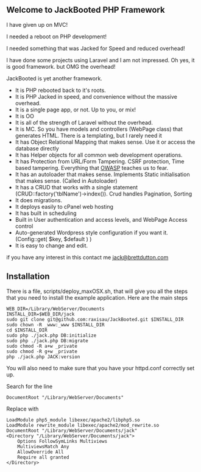 ## Welcome to JackBooted PHP Framework

I have given up on MVC!

I needed a reboot on PHP development!

I needed something that was Jacked for Speed and reduced overhead!

I have done some projects using Laravel and I am not impressed. Oh yes, it is good framework. but OMG the overhead!

JackBooted is yet another framework.
* It is PHP rebooted back to it's roots.
* It is PHP Jacked in speed, and convenience without the massive overhead.
* It is a single page app, or not. Up to you, or mix!
* It is OO
* It is all of the strength of Laravel without the overhead.
* It is MC. So you have models and controllers (WebPage class) that generates HTML. There is a templating, but I rarely need it
* It has Object Relational Mapping that makes sense. Use it or access the database directly
* It has Helper objects for all common web development operations.
* It has Protection from URL/Form Tampering. CSRF protection, Time based tampering. Everything that [OWASP](https://www.owasp.org/index.php/Main_Page) teaches us to fear.
* It has an autoloader that makes sense. Implements Static initialisation that makes sense. (Called in Autoloader)
* It has a CRUD that works with a single statement (CRUD::factory('tblName')->index()). Crud handles Pagination, Sorting
* It does migrations.
* It deploys easily to cPanel web hosting
* It has built in scheduling
* Built in User authentication and access levels, and WebPage Access control
* Auto-generated Wordpress style configuration if you want it. (Config::get( $key, $default ) )
* It is easy to change and edit.

if you have any interest in this contact me jack@brettdutton.com

## Installation
There is a file, scripts/deploy_maxOSX.sh, that will give you all the steps that you need to install the example application. Here are the main steps

    WEB_DIR=/Library/WebServer/Documents
    INSTALL_DIR=$WEB_DIR/jack
    sudo git clone git@github.com:raxisau/JackBooted.git $INSTALL_DIR
    sudo chown -R _www:_www $INSTALL_DIR
    cd $INSTALL_DIR
    sudo php ./jack.php DB:initialize
    sudo php ./jack.php DB:migrate
    sudo chmod -R a+w _private
    sudo chmod -R g+w _private
    php ./jack.php JACK:version

You will also need to make sure that you have your httpd.conf correctly set up.

Search for the line

    DocumentRoot "/Library/WebServer/Documents"

Replace with

    LoadModule php5_module libexec/apache2/libphp5.so
    LoadModule rewrite_module libexec/apache2/mod_rewrite.so
    DocumentRoot "/Library/WebServer/Documents/jack"
    <Directory "/Library/WebServer/Documents/jack">
        Options FollowSymLinks Multiviews
        MultiviewsMatch Any
        AllowOverride All
        Require all granted
    </Directory>


